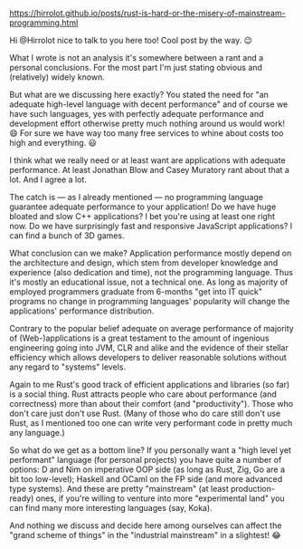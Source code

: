 https://hirrolot.github.io/posts/rust-is-hard-or-the-misery-of-mainstream-programming.html

Hi @Hirrolot nice to talk to you here too! Cool post by the way. 😉

What I wrote is not an analysis it's somewhere between a rant and a personal conclusions. For the most part I'm just stating obvious and (relatively) widely known.

But what are we discussing here exactly? You stated the need for "an adequate high-level language with decent performance" and of course we have such languages, yes with perfectly adequate performance and development effort otherwise pretty much nothing around us would work! 😄 For sure we have way too many free services to whine about costs too high and everything. 😃

I think what we really need or at least want are applications with adequate performance. At least Jonathan Blow and Casey Muratory rant about that a lot. And I agree a lot.

The catch is — as I already mentioned — no programming language guarantee adequate performance to your application! Do we have huge bloated and slow C++ applications? I bet you're using at least one right now. Do we have surprisingly fast and responsive JavaScript applications? I can find a bunch of 3D games.

What conclusion can we make? Application performance mostly depend on the architecture and design, which stem from developer knowledge and experience (also dedication and time), not the programming language. Thus it's mostly an educational issue, not a technical one. As long as majority of employed programmers graduate from 6-months "get into IT quick" programs no change in programming languages' popularity will change the applications' performance distribution.

Contrary to the popular belief adequate on average performance of majority of (Web-)applications is a great testament to the amount of ingenious engineering going into JVM, CLR and alike and the evidence of their stellar efficiency which allows developers to deliver reasonable solutions without any regard to "systems" levels.

Again to me Rust's good track of efficient applications and libraries (so far) is a social thing. Rust attracts people who care about performance (and correctness) more than about their comfort (and "productivity"). Those who don't care just don't use Rust. (Many of those who do care still don't use Rust, as I mentioned too one can write very performant code in pretty much any language.)

So what do we get as a bottom line? If you personally want a "high level yet performant" language (for personal projects) you have quite a number of options: D and Nim on imperative OOP side (as long as Rust, Zig, Go are a bit too low-level); Haskell and OCaml on the FP side (and more advanced type systems). And these are pretty "mainstream" (at least production-ready) ones, if you're willing to venture into more "experimental land" you can find many more interesting languages (say, Koka).

And nothing we discuss and decide here among ourselves can affect the "grand scheme of things" in the "industrial mainstream" in a slightest! 😂
